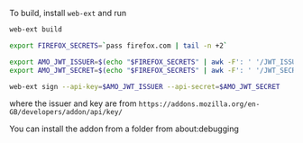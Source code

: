 To build, install `web-ext` and run

``` sh
web-ext build

export FIREFOX_SECRETS=`pass firefox.com | tail -n +2`

export AMO_JWT_ISSUER=$(echo "$FIREFOX_SECRETS" | awk -F': ' '/JWT_ISSUER/{print $2}')
export AMO_JWT_SECRET=$(echo "$FIREFOX_SECRETS" | awk -F': ' '/JWT_SECRET/{print $2}')

web-ext sign --api-key=$AMO_JWT_ISSUER --api-secret=$AMO_JWT_SECRET
```

where the issuer and key are from `https://addons.mozilla.org/en-GB/developers/addon/api/key/`

You can install the addon from a folder from about:debugging
